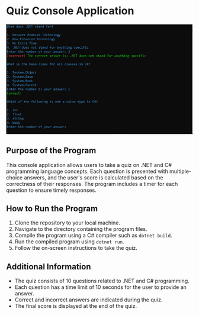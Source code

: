 # Quiz Console Application

![Quiz image](quiz_img.png)

## Purpose of the Program
This console application allows users to take a quiz on .NET and C# programming language concepts. Each question is presented with multiple-choice answers, and the user's score is calculated based on the correctness of their responses. The program includes a timer for each question to ensure timely responses.

## How to Run the Program
1. Clone the repository to your local machine.
2. Navigate to the directory containing the program files.
3. Compile the program using a C# compiler such as `dotnet build`.
4. Run the compiled program using `dotnet run`.
5. Follow the on-screen instructions to take the quiz.

## Additional Information
- The quiz consists of 10 questions related to .NET and C# programming.
- Each question has a time limit of 10 seconds for the user to provide an answer.
- Correct and incorrect answers are indicated during the quiz.
- The final score is displayed at the end of the quiz.
